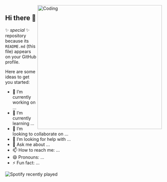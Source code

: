   <img align="right" alt="Coding" width="400" src="https://i.pinimg.com/originals/72/0c/c4/720cc43d757ee638ad5054a05220fafe.gif">


## Hi there 👋

✨ _special_ ✨ repository because its `README.md` (this file) appears on your GitHub profile.

Here are some ideas to get you started:

- 🔭 I’m currently working on ...
- 🌱 I’m currently learning ...
- 👯 I’m looking to collaborate on ...
- 🤔 I’m looking for help with ...
- 💬 Ask me about ...
- 📫 How to reach me: ...
- 😄 Pronouns: ...
- ⚡ Fun fact: ...

![Spotify recently played](https://spotify-recently-played-readme.vercel.app/api?user=jeffreyca16&count=1)

